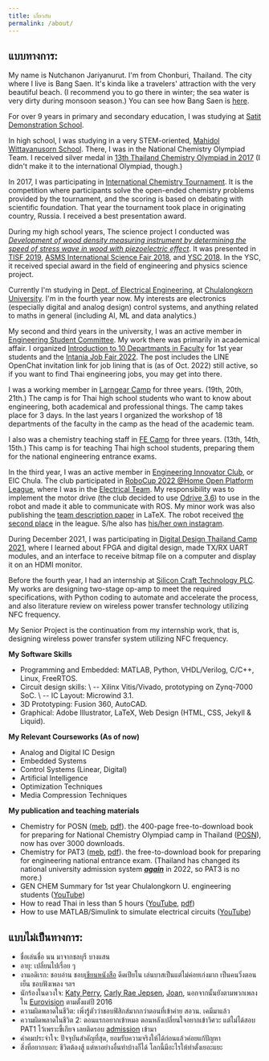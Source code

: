 ```yaml
---
title: เกี่ยวกับ
permalink: /about/
---
```


## แบบทางการ:

My name is Nutchanon Jariyanurut. I'm from Chonburi, Thailand. The city where I live is Bang Saen. It's kinda like a travelers' attraction with the very beautiful beach. (I recommend you to go there in winter; the sea water is very dirty during monsoon season.) You can see how Bang Saen is [here](https://web.facebook.com/shopjungbangsaen/).

For over 9 years in primary and secondary education, I was studying at [Satit Demonstration School](http://www.st.buu.ac.th/).

In high school, I was studying in a very STEM-oriented, [Mahidol Wittayanusorn School](https://www.mwit.ac.th/html/). There, I was in the National Chemistry Olympiad Team. I received silver medal in [13th Thailand Chemistry Olympiad in 2017](https://web.facebook.com/NonJariyanurut/posts/pfbid02VfekkqrG7oJrweQ4zUk3wekvBRFt1kEoV2tkzJEZmTgF9LZJMmAfJYd8Pr2KsVM4l) (I didn't make it to the international Olympiad, though.)

In 2017, I was participating in [International Chemistry Tournament](http://ichto.org/en/). It is the competition where participants solve the open-ended chemistry problems provided by the tournament, and the scoring is based on debating with scientific foundation. That year the tournament took place in originating country, Russia. I received a best presentation award.

During my high school years, The science project I conducted was *[Development of wood density measuring instrument by determining the speed of stress wave in wood with piezoelectric effect](https://www.nstda.or.th/sims/login/index.php?class=AbstractProposalView&id=29)*. It was presented in [TISF 2019](https://www.facebook.com/TISF2021/), [ASMS International Science Fair 2018](https://asms.sa.edu.au/international-science-fair/), and [YSC 2018](http://fic.nectec.or.th/ysc20_Decisions). In the YSC, it received special award in the field of engineering and physics science project.

Currently I'm studying in [Dept. of Electrical Engineering](https://ee.eng.chula.ac.th/), at [Chulalongkorn University](https://www.chula.ac.th/en/). I'm in the fourth year now. My interests are electronics (especially digital and analog design) control systems, and anything related to maths in general (including AI, ML and data analytics.)

My second and third years in the university, I was an active member in [Engineering Student Committee](https://web.facebook.com/escchula). My work there was primarily in academical affair. I organized [Introduction to 10 Departmants in Faculty](https://www.youtube.com/playlist?list=PLb-1vsRR1f1t0EjhCzYgxKQwaf6OssHM0) for 1st year students and the [Intania Job Fair 2022](https://web.facebook.com/escchula/posts/pfbid031wCoLjDPfAfX3XMzcsZA6UDio5GoGfKqqecDtqwC6gruwHCE1a7p4ajGcBWo4Ztnl). The post includes the LINE OpenChat invitation link for job lining that is (as of Oct. 2022) still active, so if you want to find Thai engineering jobs, you may get into there.

I was a working member in [Larngear Camp](https://web.facebook.com/LARNGEARCAMP) for three years. (19th, 20th, 21th.) The camp is for Thai high school students who want to know about engineering, both academical and professional things. The camp takes place for 3 days. In the last years I organized the workshop of 18 departments of the faculty in the camp as the head of the academic team. 

I also was a chemistry teaching staff in [FE Camp](https://web.facebook.com/fecampchula) for three years. (13th, 14th, 15th.) This camp is for teaching Thai high school students, preparing them for the national engineering entrance exams.

In the third year, I was an active member in [Engineering Innovator Club](https://web.facebook.com/eicchulalongkorn), or EIC Chula. The club participated in [RoboCup 2022 @Home Open Platform League](https://athome.robocup.org/2022-qualified-teams/), where I was in the [Electrical Team](https://www.eicrobocup.com/about). My responsibility was to implement the motor drive (the club decided to use [Odrive 3.6](https://odriverobotics.com/shop/odrive-v36)) to use in the robot and made it able to communicate with ROS. My minor work was also publishing the [team description paper](https://www.overleaf.com/read/dtkkcmtjsnhs) in LaTeX. The robot received [the second place](https://web.facebook.com/eicchulalongkorn/posts/pfbid0G8739WaddDdwjz6hTpuKEZzS6EJv2jbwJjxcvp95mNeM8GFnCQXtej2Jvu3p8wZ6l) in the league. S/he also has [his/her own instagram](https://www.instagram.com/walkie_eic/).

During December 2021, I was participating in [Digital Design Thailand Camp 2021](https://www.facebook.com/DigitalDesignThailand/), where I learned about FPGA and digital design, made TX/RX UART modules, and an interface to receive bitmap file on a computer and display it on an HDMI monitor.

Before the fourth year, I had an internship at [Silicon Craft Technology PLC](https://www.sic.co.th/). My works are designing two-stage op-amp to meet the required specifications, with Python coding to automate and accelerate the process, and also  literature review on wireless power transfer technology utilizing NFC frequency.

My Senior Project is the continuation from my internship work, that is, designing wireless power transfer system utilizing NFC frequency.

**My Software Skills**

-	Programming and Embedded: MATLAB, Python, VHDL/Verilog, C/C++, Linux, FreeRTOS.
-	Circuit design skills: \\
    --	Xilinx Vitis/Vivado, prototyping on Zynq-7000 SoC. \\
    --	IC Layout: Microwind 3.1.
-	3D Prototyping: Fusion 360, AutoCAD.
-	Graphical: Adobe Illustrator, LaTeX, Web Design (HTML, CSS, Jekyll & Liquid).

**My Relevant Courseworks (As of now)**

- Analog and Digital IC Design
- Embedded Systems
- Control Systems (Linear, Digital)
- Artificial Intelligence
- Optimization Techniques
- Media Compression Techniques

**My publication and teaching materials**

- Chemistry for POSN ([meb](https://www.mebmarket.com/index.php?action=BookDetails&book_id=131905), [pdf](https://mega.nz/folder/TvASnJwY#58Ycdea5AcsCpJMfnpZhQw)). the 400-page free-to-download book for preparing for National Chemistry Olympiad camp in Thailand ([POSN](https://www.posn.or.th/en/home-en)), now has over 3000 downloads.
- Chemistry for PAT3 ([meb](https://www.mebmarket.com/ebook-168255-%E0%B8%AA%E0%B8%A3%E0%B8%B8%E0%B8%9B%E0%B9%80%E0%B8%84%E0%B8%A1%E0%B8%B5-PAT3), [pdf](https://mega.nz/folder/TvASnJwY#58Ycdea5AcsCpJMfnpZhQw)). the free-to-download book for preparing for engineering national entrance exam. (Thailand has changed its national university admission system ***[again](https://i.imgur.com/Bn0EFS1.png)*** in 2022, so PAT3 is no more.)
- GEN CHEM Summary for 1st year Chulalongkorn U. engineering students ([YouTube](https://www.youtube.com/watch?v=huH6TsueCXs&list=PLTdRcLBoM705KTlA7Mc8hau6G6LQP1gk9))
- How to read Thai in less than 5 hours ([YouTube](https://www.youtube.com/watch?v=MvKYBeSFAgo), [pdf](https://mega.nz/folder/62h1iAyR#cuewC1S2NsrPM4-ReMzRRQ))
- How to use MATLAB/Simulink to simulate electrical circuits ([YouTube](https://www.youtube.com/watch?v=F2ZQiFW14Ig))

## แบบไม่เป็นทางการ:

- ชื่อเล่นชื่อ นน มาจากชลบุรี บางแสน
- อายุ: เปลี่ยนไปเรื่อย ๆ 
- งานอดิเรก: ชอบอ่าน ชอบ[เขียนหนังสือ](https://www.mebmarket.com/index.php?action=search_book&type=author_name&search=%E0%B8%93%E0%B8%B1%E0%B8%90%E0%B8%8A%E0%B8%99%E0%B8%99%20%E0%B8%88%E0%B8%A3%E0%B8%B4%E0%B8%A2%E0%B8%B2%E0%B8%99%E0%B8%B8%E0%B8%A3%E0%B8%B1%E0%B8%95%E0%B8%99%E0%B9%8C&exact_keyword=1&page_no=1) ดีดเปียโน เล่นบาสเป็นแต่ไม่ค่อยเก่งมาก เป็นคนวิ่งตอนเย็น ชอบฟังเพลง ฯลฯ
- นักร้องในดวงใจ: [Katy Perry](https://www.youtube.com/watch?v=8qFBUUN9N34), [Carly Rae Jepsen](https://www.youtube.com/watch?v=rJw32FXV97A), [Joan](https://www.youtube.com/watch?v=qyi4wisjMew), นอกจากนั้นยังตามพวกเพลงใน [Eurovision](https://www.youtube.com/playlist?list=PLmWYEDTNOGUIFKZpE5Z2uOA5i48KVfqju) ตามตั้งแต่ปี 2016
- ความผิดพลาดในชีวิต: เพิ่งรู้ตัวว่าชอบฟิสิกส์มากกว่าตอนที่เข้าค่าย สอวน. เคมีมาแล้ว
- ความผิดพลาดในชีวิต 2: ตอนแรกอยากเข้าหมอ ตอนหลังเปลี่ยนใจอยากเข้าวิศวะ แต่ไม่ได้สอบ PAT1 ไว้เพราะขี้เกียจ เลยติดรอบ [admission](https://www.facebook.com/NonJariyanurut/posts/pfbid0wjZHmoJMu3nNLqDYuSSQfXrNbS4Chi8C3eL9dRpHaZ7snGVPAECr5WJgv8iSpZ2Ml) เข้ามา
- คำคมประจำใจ: ปัจจุบันสำคัญที่สุด, ยอมรับความจริงให้ได้ก่อนแล้วค่อยแก้ปัญหา
- สิ่งที่อยากบอก: ชีวิตต้องสู้ แต่หาอย่างอื่นทำบ้างก็ได้ โลกนี้มีอะไรให้ทำตั้งเยอะแยะ













